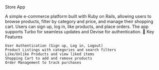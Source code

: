 Store App

 A simple e-commerce platform built with Ruby on Rails, allowing users to browse products, filter by category and price, and manage their shopping cart. Users can sign up, log in, like products, and place orders. The app supports Turbo for seamless updates and Devise for authentication.
🔹 Key Features

    User Authentication (Sign up, Log in, Logout)
    Product Listings with categories and search filters
    Like/Unlike Products and view liked items
    Shopping Cart to add and remove products
    Order Management to track purchases   